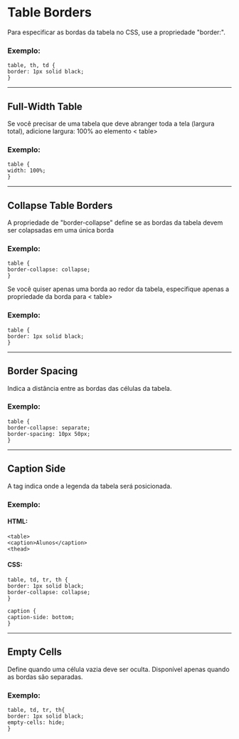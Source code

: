 <h1>Table Borders</h1>
<p>
Para especificar as bordas da tabela no CSS, use a propriedade "border:".
</p>
<h3>Exemplo:</h3>

    table, th, td {
    border: 1px solid black;
    }
<hr/>


<h2>Full-Width Table</h2>
<p>
Se você precisar de uma tabela que deve abranger toda a tela (largura total), adicione largura: 100% ao elemento < table>
</p>
<h3>Exemplo:</h3>

    table {
    width: 100%;
    }
<hr/>


<h2>Collapse Table Borders</h2>
<p>
A propriedade de "border-collapse" define se as bordas da tabela devem ser colapsadas em uma única borda
</p>
<h3>Exemplo:</h3>

    table {
    border-collapse: collapse;
    }


<p>
Se você quiser apenas uma borda ao redor da tabela, especifique apenas a propriedade da borda para < table>
</p>
<h3>Exemplo:</h3>

    table {
    border: 1px solid black;
    }
<hr/>


<h2>Border Spacing</h2>
<p>
Indica a distância entre as bordas das células da tabela.
</p>
<h3>Exemplo:</h3>

    table {
    border-collapse: separate;
    border-spacing: 10px 50px;
    }
<hr/>


<h2>Caption Side</h2>
<p>
A tag <caption> indica onde a legenda da tabela será posicionada.
</p>
<h3>Exemplo:</h3>
<h4>HTML:</h4>

    <table>
    <caption>Alunos</caption>
    <thead>
<h4>CSS:</h4>

    table, td, tr, th {
    border: 1px solid black;
    border-collapse: collapse;
    }

    caption {
    caption-side: bottom;
    }
<hr/>


<h2>Empty Cells</h2>
<p>
Define quando uma célula vazia deve ser oculta. Disponível apenas quando as bordas são separadas.
</p>
<h3>Exemplo:</h3>

    table, td, tr, th{
    border: 1px solid black;
    empty-cells: hide;
    }